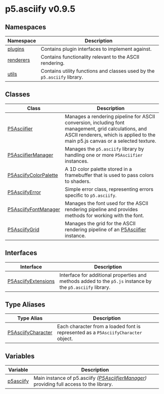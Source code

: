 # p5.asciify v0.9.5

## Namespaces

| Namespace                                             | Description                                                              |
| ----------------------------------------------------- | ------------------------------------------------------------------------ |
| [plugins](p5.asciify/namespaces/plugins/index.md)     | Contains plugin interfaces to implement against.                         |
| [renderers](p5.asciify/namespaces/renderers/index.md) | Contains functionality relevant to the ASCII rendering.                  |
| [utils](p5.asciify/namespaces/utils/index.md)         | Contains utility functions and classes used by the `p5.asciify` library. |

## Classes

| Class                                                     | Description                                                                                                                                                                            |
| --------------------------------------------------------- | -------------------------------------------------------------------------------------------------------------------------------------------------------------------------------------- |
| [P5Asciifier](classes/P5Asciifier.md)                     | Manages a rendering pipeline for ASCII conversion, including font management, grid calculations, and ASCII renderers, which is applied to the main p5.js canvas or a selected texture. |
| [P5AsciifierManager](classes/P5AsciifierManager.md)       | Manages the `p5.asciify` library by handling one or more `P5Asciifier` instances.                                                                                                      |
| [P5AsciifyColorPalette](classes/P5AsciifyColorPalette.md) | A 1D color palette stored in a framebuffer that is used to pass colors to shaders.                                                                                                     |
| [P5AsciifyError](classes/P5AsciifyError.md)               | Simple error class, representing errors specific to `p5.asciify`.                                                                                                                      |
| [P5AsciifyFontManager](classes/P5AsciifyFontManager.md)   | Manages the font used for the ASCII rendering pipeline and provides methods for working with the font.                                                                                 |
| [P5AsciifyGrid](classes/P5AsciifyGrid.md)                 | Manages the grid for the ASCII rendering pipeline of an [P5Asciifier](classes/P5Asciifier.md) instance.                                                                                |

## Interfaces

| Interface                                                | Description                                                                                                |
| -------------------------------------------------------- | ---------------------------------------------------------------------------------------------------------- |
| [P5AsciifyExtensions](interfaces/P5AsciifyExtensions.md) | Interface for additional properties and methods added to the `p5.js` instance by the `p5.asciify` library. |

## Type Aliases

| Type Alias                                               | Description                                                                        |
| -------------------------------------------------------- | ---------------------------------------------------------------------------------- |
| [P5AsciifyCharacter](type-aliases/P5AsciifyCharacter.md) | Each character from a loaded font is represented as a `P5AsciifyCharacter` object. |

## Variables

| Variable                            | Description                                                                                                               |
| ----------------------------------- | ------------------------------------------------------------------------------------------------------------------------- |
| [p5asciify](variables/p5asciify.md) | Main instance of p5.asciify _([P5AsciifierManager](classes/P5AsciifierManager.md))_ providing full access to the library. |
